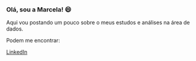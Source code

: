 ### Olá, sou a Marcela! 😄

Aqui vou postando um pouco sobre o meus estudos e análises na área de dados.

Podem me encontrar:

[LinkedIn](https://www.linkedin.com/in/marcela-coury-pinto-8a8815181/)

<!--
**marcelacoury/marcelacoury** is a ✨ _special_ ✨ repository because its `README.md` (this file) appears on your GitHub profile.

Here are some ideas to get you started:

- 🔭 I’m currently working on ...
- 🌱 I’m currently learning ...
- 👯 I’m looking to collaborate on ...
- 🤔 I’m looking for help with ...
- 💬 Ask me about ...
- 📫 How to reach me: ...
- 😄 Pronouns: ...
- ⚡ Fun fact: ...
-->
